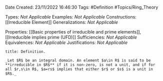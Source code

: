 <div class="topSpace"></div>

Date Created: 23/11/2022 16:46:30
Tags: #Definition #Topics/Ring_Theory

Types: _Not Applicable_
Examples: _Not Applicable_
Constructions: [[Irreducible Element]]
Generalizations: _Not Applicable_

Properties: [[Basic properties of irreducible and prime elements]], [[Irreducible implies prime (UFD)]]
Sufficiencies: _Not Applicable_
Equivalences: _Not Applicable_
Justifications: _Not Applicable_

``` ad-Definition
title: Definition.

_Let $R$ be an integral domain. An element $a\in R$ is said to be **irreducible in $R$** if it is non-zero, is not a unit, and if for all $r,s\in R$, $a=rs$ implies that either $r$ or $s$ is a unit in $R$._

```
